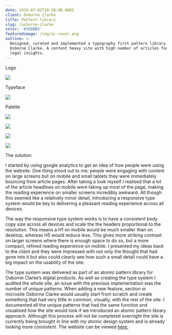```yaml
---
date: 2019-07-02T20:58:00.000Z
client: Osborne Clarke
title: Pattern library
slug: /osborne-clarke
color: '#1D8BB5'
featuredimage: /img/oc-cover.png
outline: >-
  Designed, curated and implemented a typography first pattern library for
  Osborne Clarke. A content heavy site with high number of articles focusing on
  legal insights.
---
```


<div class="OffsetContent Logo">

<p class="title">Logo</p>

![](/img/oc-logo.svg)

</div>

<div class="OffsetContent">

<p class="title">Typeface</p>

![](/img/oc-typeface.svg)

</div>

<div class="OffsetContent Colours">

<p class="title">Palette</p>

![](/img/oc-colours.svg)

</div>
<div class="FullWidthImage">

![](/img/oc-combo-4.jpg)

</div>

<div class="FullWidthImage">

![](/img/oc-combo-2.jpg)

</div>

<div class="FullWidthImage">

![](/img/oc-mobile.jpg)

</div>
<div class="OffsetContent">

<p class="title">The solution</p>

<div class="content">

I started by using google analytics to get an idea of how people were using the website. One thing stood out to me; people were engaging with content on large screens but on mobile and small tablets they were immediately bouncing from article pages. After taking a look myself I realised that a lot of the article headlines on mobile were taking up most of the page, making the reading experience on smaller screens incredibly awkward. All though this seemed like a relatively minor detail, introducing a responsive type system would be key to delivering a pleasant reading experience across all devices.

The way the responsive type system works is to have a consistent body copy size across all devices and scale the the headers proportional to the resolution. This means a H1 on mobile would be much smaller than on desktop, whereas H5 would reduce less. This gives more striking contrast on larger screens where there is enough space to do so, but a more compact, refined reading experience on mobile. I presented my ideas back to the client and they were impressed with not only the thought that had gone into it but also could clearly see how such a small detail could have a big impact on the usability of the site.

The type system was delivered as part of an atomic pattern library for Osborne Clarke’s digital products. As well as creating the type system I audited the whole site, an issue with the previous implementation was the number of unique patterns. When adding a new feature, section or microsite Osborne Clarke would usually start from scratch and create something that had very little in common, visually, with the rest of the site. I documented all the unique patterns that had the same function and visualised how the site would look if we introduced an atomic pattern library approach. Although this process will not be completed overnight the site is currently being brought in line with my atomic design system and is already looking more consistent. The website can be viewed <a href="https://www.osborneclarke.com/">here.</a>

</div>

</div>
